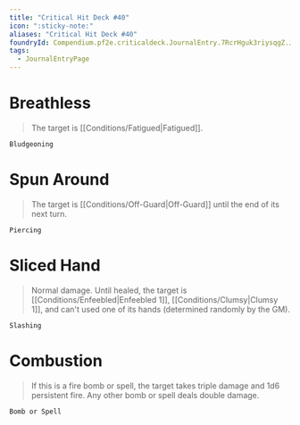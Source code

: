 ```yaml
---
title: "Critical Hit Deck #40"
icon: ":sticky-note:"
aliases: "Critical Hit Deck #40"
foundryId: Compendium.pf2e.criticaldeck.JournalEntry.7RcrHguk3riysqgZ.JournalEntryPage.KAlZA2xLfbcGEm4E
tags:
  - JournalEntryPage
---
```

# Breathless

> The target is [[Conditions/Fatigued|Fatigued]].

`Bludgeoning`

# Spun Around

> The target is [[Conditions/Off-Guard|Off-Guard]] until the end of its next turn.

`Piercing`

# Sliced Hand

> Normal damage. Until healed, the target is [[Conditions/Enfeebled|Enfeebled 1]], [[Conditions/Clumsy|Clumsy 1]], and can't used one of its hands (determined randomly by the GM).

`Slashing`

# Combustion

> If this is a fire bomb or spell, the target takes triple damage and 1d6 persistent fire. Any other bomb or spell deals double damage.

`Bomb or Spell`